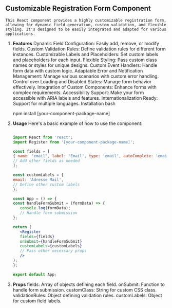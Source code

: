 ## Customizable Registration Form Component
    This React component provides a highly customizable registration form, allowing for dynamic field generation, custom validation, and flexible styling. It's designed to be easily integrated and adapted for various applications.

1. **Features**
    Dynamic Field Configuration: Easily add, remove, or modify fields.
    Custom Validation Rules: Define validation rules for different form instances.
    Customizable Labels and Placeholders: Set custom labels and placeholders for each input.
    Flexible Styling: Pass custom class names or styles for unique designs.
    Custom Event Handlers: Handle form data with custom logic.
    Adaptable Error and Notification Management: Manage various scenarios with custom error handling.
    Control over Loading and Disabled States: Manage form behavior effectively.
    Integration of Custom Components: Enhance forms with complex requirements.
    Accessibility Support: Make your form accessible with ARIA labels and features.
    Internationalization Ready: Support for multiple languages.
    Installation
    bash

    npm install [your-component-package-name]

2. **Usage**
    Here's a basic example of how to use the component:

     ```jsx

    import React from 'react';
    import Register from '[your-component-package-name]';

    const fields = [
    { name: 'email', label: 'Email', type: 'email', autoComplete: 'email' },
    // Add other fields as needed
    ];

    const customLabels = {
    email: 'Adresse Mail',
    // Define other custom labels
    };

    const App = () => {
    const handleFormSubmit = (formData) => {
        console.log(formData);
        // Handle form submission
    };

    return (
        <Register
        fields={fields}
        onSubmit={handleFormSubmit}
        customLabels={customLabels}
        // Pass other necessary props
        />
    );
    };

    export default App;

3. **Props**
    fields: Array of objects defining each field.
    onSubmit: Function to handle form submission.
    customClass: String for custom CSS class.
    validationRules: Object defining validation rules.
    customLabels: Object for custom field labels.
